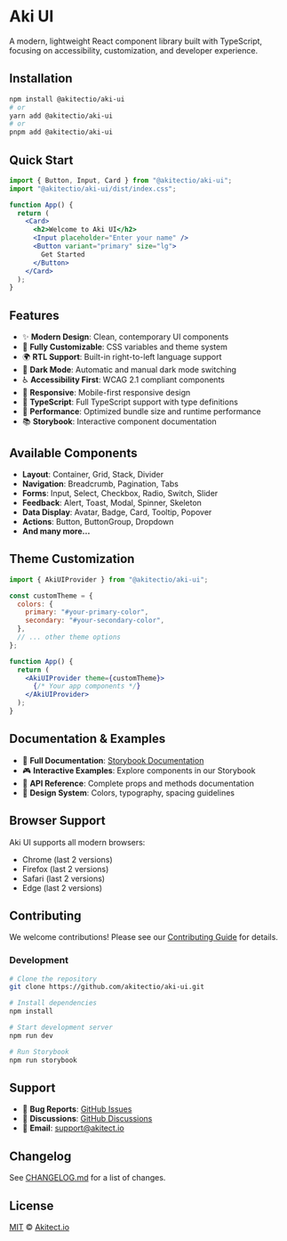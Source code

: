 # Aki UI

A modern, lightweight React component library built with TypeScript, focusing on accessibility, customization, and developer experience.

## Installation

```bash
npm install @akitectio/aki-ui
# or
yarn add @akitectio/aki-ui
# or
pnpm add @akitectio/aki-ui
```

## Quick Start

```jsx
import { Button, Input, Card } from "@akitectio/aki-ui";
import "@akitectio/aki-ui/dist/index.css";

function App() {
  return (
    <Card>
      <h2>Welcome to Aki UI</h2>
      <Input placeholder="Enter your name" />
      <Button variant="primary" size="lg">
        Get Started
      </Button>
    </Card>
  );
}
```

## Features

- ✨ **Modern Design**: Clean, contemporary UI components
- 🎨 **Fully Customizable**: CSS variables and theme system
- 🌍 **RTL Support**: Built-in right-to-left language support
- 🌙 **Dark Mode**: Automatic and manual dark mode switching
- ♿ **Accessibility First**: WCAG 2.1 compliant components
- 📱 **Responsive**: Mobile-first responsive design
- 🔧 **TypeScript**: Full TypeScript support with type definitions
- 🚀 **Performance**: Optimized bundle size and runtime performance
- 📚 **Storybook**: Interactive component documentation

## Available Components

- **Layout**: Container, Grid, Stack, Divider
- **Navigation**: Breadcrumb, Pagination, Tabs
- **Forms**: Input, Select, Checkbox, Radio, Switch, Slider
- **Feedback**: Alert, Toast, Modal, Spinner, Skeleton
- **Data Display**: Avatar, Badge, Card, Tooltip, Popover
- **Actions**: Button, ButtonGroup, Dropdown
- **And many more...**

## Theme Customization

```jsx
import { AkiUIProvider } from "@akitectio/aki-ui";

const customTheme = {
  colors: {
    primary: "#your-primary-color",
    secondary: "#your-secondary-color",
  },
  // ... other theme options
};

function App() {
  return (
    <AkiUIProvider theme={customTheme}>
      {/* Your app components */}
    </AkiUIProvider>
  );
}
```

## Documentation & Examples

- 📖 **Full Documentation**: [Storybook Documentation](https://aki-ui.akitect.io/storybook)
- 🎮 **Interactive Examples**: Explore components in our Storybook
- 🔧 **API Reference**: Complete props and methods documentation
- 🎨 **Design System**: Colors, typography, spacing guidelines

## Browser Support

Aki UI supports all modern browsers:

- Chrome (last 2 versions)
- Firefox (last 2 versions)
- Safari (last 2 versions)
- Edge (last 2 versions)

## Contributing

We welcome contributions! Please see our [Contributing Guide](https://github.com/akitectio/aki-ui/blob/main/CONTRIBUTING.md) for details.

### Development

```bash
# Clone the repository
git clone https://github.com/akitectio/aki-ui.git

# Install dependencies
npm install

# Start development server
npm run dev

# Run Storybook
npm run storybook
```

## Support

- 🐛 **Bug Reports**: [GitHub Issues](https://github.com/akitectio/aki-ui/issues)
- 💬 **Discussions**: [GitHub Discussions](https://github.com/akitectio/aki-ui/discussions)
- 📧 **Email**: [support@akitect.io](mailto:support@akitect.io)

## Changelog

See [CHANGELOG.md](https://github.com/akitectio/aki-ui/blob/main/CHANGELOG.md) for a list of changes.

## License

[MIT](./LICENSE) © [Akitect.io](https://akitect.io)
